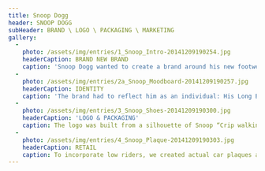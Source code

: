 ```yaml
---
title: Snoop Dogg
header: SNOOP DOGG
subHeader: BRAND \ LOGO \ PACKAGING \ MARKETING
gallery:
  - 
    photo: /assets/img/entries/1_Snoop_Intro-20141209190254.jpg
    headerCaption: BRAND NEW BRAND
    caption: 'Snoop Dogg wanted to create a brand around his new footwear line with Pony, called Doggy Biscuitz. We worked with him from the start, incorporating everything about the the man into the brand. '
  - 
    photo: /assets/img/entries/2a_Snoop_Moodboard-20141209190257.jpg
    headerCaption: IDENTITY
    caption: 'The brand had to reflect him as an individual: His Long Beach lifestyle, West Coast hip-hop, his love for sports, and his passion for low rider culture.'
  - 
    photo: /assets/img/entries/3_Snoop_Shoes-20141209190300.jpg
    headerCaption: 'LOGO & PACKAGING'
    caption: The logo was built from a silhouette of Snoop “Crip walking” – he grew up in gang culture and it was important to recognize this, yet in a positive light. For shoeboxes, the logo popped out as a stencil, which was a nod to graffiti culture, and we used a blue Snoop bandana as the shoe wraps.
  - 
    photo: /assets/img/entries/4_Snoop_Plaque-20141209190303.jpg
    headerCaption: RETAIL
    caption: To incorporate low riders, we created actual car plaques as in-store displays – plaques are proudly displayed in the rear window of low rider owners who belong to specific car clubs. We went so far as to have these sand-casted and painted with actual car paint.
---
```

